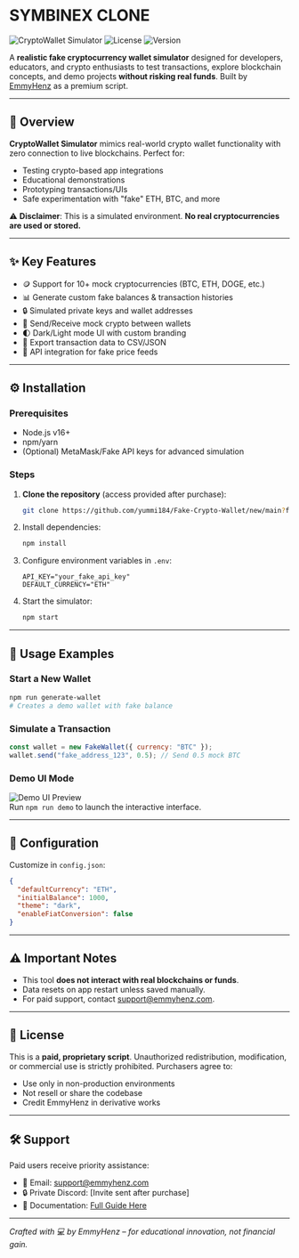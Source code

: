 # SYMBINEX CLONE

![CryptoWallet Simulator](https://img.shields.io/badge/Status-Active-brightgreen) 
![License](https://img.shields.io/badge/License-Paid%20Proprietary-blue) 
![Version](https://img.shields.io/badge/Version-1.0.0-orange)

A **realistic fake cryptocurrency wallet simulator** designed for developers, educators, and crypto enthusiasts to test transactions, explore blockchain concepts, and demo projects **without risking real funds**. Built by [EmmyHenz](https://github.com/EmmyHenz) as a premium script.

---

## 🚀 Overview  
**CryptoWallet Simulator** mimics real-world crypto wallet functionality with zero connection to live blockchains. Perfect for:  
- Testing crypto-based app integrations  
- Educational demonstrations  
- Prototyping transactions/UIs  
- Safe experimentation with "fake" ETH, BTC, and more  

⚠️ **Disclaimer**: This is a simulated environment. **No real cryptocurrencies are used or stored.**

---

## ✨ Key Features  
- 🪙 Support for 10+ mock cryptocurrencies (BTC, ETH, DOGE, etc.)  
- 📊 Generate custom fake balances & transaction histories  
- 🔒 Simulated private keys and wallet addresses  
- 💸 Send/Receive mock crypto between wallets  
- 🌓 Dark/Light mode UI with custom branding  
- 📁 Export transaction data to CSV/JSON  
- 🔄 API integration for fake price feeds  

---

## ⚙️ Installation  

### Prerequisites  
- Node.js v16+  
- npm/yarn  
- (Optional) MetaMask/Fake API keys for advanced simulation  

### Steps  
1. **Clone the repository** (access provided after purchase):  
   ```bash  
   git clone https://github.com/yummi184/Fake-Crypto-Wallet/new/main?filename=README.md
   ```  
2. Install dependencies:  
   ```bash  
   npm install  
   ```  
3. Configure environment variables in `.env`:  
   ```env  
   API_KEY="your_fake_api_key"  
   DEFAULT_CURRENCY="ETH"  
   ```  
4. Start the simulator:  
   ```bash  
   npm start  
   ```  

---

## 📖 Usage Examples  

### Start a New Wallet  
```bash  
npm run generate-wallet  
# Creates a demo wallet with fake balance  
```  

### Simulate a Transaction  
```javascript  
const wallet = new FakeWallet({ currency: "BTC" });  
wallet.send("fake_address_123", 0.5); // Send 0.5 mock BTC  
```  

### Demo UI Mode  
![Demo UI Preview](demo_ui_screenshot.png)  
Run `npm run demo` to launch the interactive interface.  

---

## 🔧 Configuration  
Customize in `config.json`:  
```json  
{  
  "defaultCurrency": "ETH",  
  "initialBalance": 1000,  
  "theme": "dark",  
  "enableFiatConversion": false  
}  
```  

---

## ⚠️ Important Notes  
- This tool **does not interact with real blockchains or funds**.  
- Data resets on app restart unless saved manually.  
- For paid support, contact [support@emmyhenz.com](mailto:support@emmyhenz.com).  

---

## 📜 License  
This is a **paid, proprietary script**. Unauthorized redistribution, modification, or commercial use is strictly prohibited. Purchasers agree to:  
- Use only in non-production environments  
- Not resell or share the codebase  
- Credit EmmyHenz in derivative works  

---

## 🛠 Support  
Paid users receive priority assistance:  
- 📧 Email: [support@emmyhenz.com](mailto:support@emmyhenz.com)  
- 🔒 Private Discord: [Invite sent after purchase]  
- 📄 Documentation: [Full Guide Here](docs.emmyhenz.com/cryptowallet)  

---

*Crafted with 💻 by EmmyHenz – for educational innovation, not financial gain.*  
